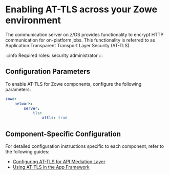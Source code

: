 # Enabling AT-TLS across your Zowe environment

The communication server on z/OS provides functionality to encrypt HTTP communication for on-platform jobs. This functionality is referred to as Application Transparent Transport Layer Security (AT-TLS).

:::info Required roles: security administrator
:::

## Configuration Parameters

To enable AT-TLS for Zowe components, configure the following parameters:

```yaml
zowe:
    network:
        server:
            tls:
                attls: true
```

## Component-Specific Configuration

For detailed configuration instructions specific to each component, refer to the following guides:

- [Configuring AT-TLS for API Mediation Layer](../user-guide/api-mediation/configuration-at-tls.md)
- [Using AT-TLS in the App Framework](../user-guide/mvd-configuration#using-at-tls-in-the-app-framework)